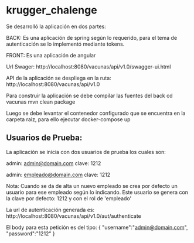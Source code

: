 # krugger_chalenge

Se desarrolló la aplicación en dos partes:

BACK:
Es una aplicación de spring según lo requerido, para el tema de autenticación se lo implementó mediante tokens.

FRONT:
Es una aplicación de angular

Url Swager:
http://localhost:8080/vacunas/api/v1.0/swagger-ui.html

API de la aplicación se despliega en la ruta:
http://localhost:8080/vacunas/api/v1.0

Para construir la aplicación se debe compilar las fuentes del back
cd vacunas
mvn clean package

Luego se debe levantar el contenedor configurado que se encuentra en la carpeta raiz, para ello ejecutar
docker-compose up


Usuarios de Prueba:
-------------------

La aplicación se inicia con dos usuarios de prueba los cuales son:

admin: admin@domain.com
clave: 1212

admin: empleado@domain.com
clave: 1212


Nota: Cuando se da de alta un nuevo empleado se crea por defecto un usuario para ese empleado
según lo indicando. Este usuario se genera con la clave por defecto: 1212 y con el rol de 'empleado'

La url de autenticación generada es:
http://localhost:8080/vacunas/api/v1.0/aut/authenticate

El body para esta petición es del tipo:
{
    "username":"admin@domain.com",
    "password":"1212"
}